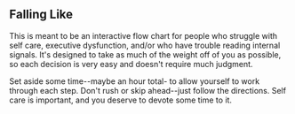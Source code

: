 ## Falling Like

This is meant to be an interactive flow chart for people who struggle with self care, executive dysfunction, and/or who have trouble reading internal signals. It's designed to take as much of the weight off of you as possible, so each decision is very easy and doesn't require much judgment.

Set aside some time--maybe an hour total- to allow yourself to work through each step. Don't rush or skip ahead--just follow the directions. Self care is important, and you deserve to devote some time to it.
